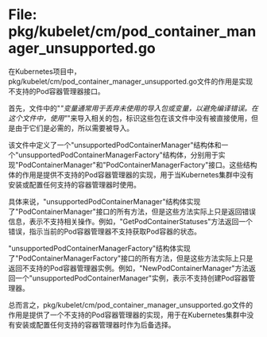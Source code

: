 # File: pkg/kubelet/cm/pod_container_manager_unsupported.go

在Kubernetes项目中，pkg/kubelet/cm/pod_container_manager_unsupported.go文件的作用是实现不支持的Pod容器管理器接口。

首先，文件中的"_"变量通常用于丢弃未使用的导入包或变量，以避免编译错误。在这个文件中，使用"_"来导入相关的包，标识这些包在该文件中没有被直接使用，但是由于它们是必需的，所以需要被导入。

该文件中定义了一个"unsupportedPodContainerManager"结构体和一个"unsupportedPodContainerManagerFactory"结构体，分别用于实现"PodContainerManager"和"PodContainerManagerFactory"接口。这些结构体的作用是提供不支持的Pod容器管理器的实现，用于当Kubernetes集群中没有安装或配置任何支持的容器管理器时使用。

具体来说，"unsupportedPodContainerManager"结构体实现了"PodContainerManager"接口的所有方法，但是这些方法实际上只是返回错误信息，表示不支持相关操作。例如，"GetPodContainerStatuses"方法返回一个错误，指示当前的Pod容器管理器不支持获取Pod容器的状态。

"unsupportedPodContainerManagerFactory"结构体实现了"PodContainerManagerFactory"接口的所有方法，但是这些方法实际上只是返回不支持的Pod容器管理器实例。例如，"NewPodContainerManager"方法返回一个"unsupportedPodContainerManager"实例，表示不支持创建Pod容器管理器。

总而言之，pkg/kubelet/cm/pod_container_manager_unsupported.go文件的作用是提供了一个不支持的Pod容器管理器的实现，用于在Kubernetes集群中没有安装或配置任何支持的容器管理器时作为后备选择。

